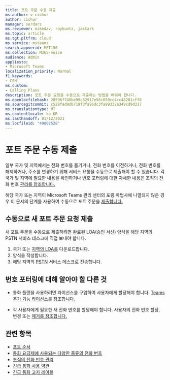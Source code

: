 ```yaml
---
title: 포트 주문 수동 제출
ms.author: v-cichur
author: cichur
manager: serdars
ms.reviewer: mikedav, roykuntz, jastark
ms.topic: article
ms.tgt.pltfrm: cloud
ms.service: msteams
search.appverid: MET150
ms.collection: M365-voice
audience: Admin
appliesto:
- Microsoft Teams
localization_priority: Normal
f1.keywords:
- CSH
ms.custom:
- Calling Plans
description: 포트 주문 요청을 수동으로 제출하는 방법을 배워야 합니다.
ms.openlocfilehash: 20596f740be99c32917e56c050cc4cc48281cff8
ms.sourcegitcommit: c528fad9db719f3fa96dc3fa99332a349cd9d317
ms.translationtype: MT
ms.contentlocale: ko-KR
ms.lasthandoff: 01/12/2021
ms.locfileid: "49802528"
---
```

# <a name="manually-submit-a-port-order"></a>포트 주문 수동 제출

일부 국가 및 지역에서는 전화 번호를 옮기거나, 전화 번호를 이전하거나, 전화 번호를 해제하거나, 주소를 변경하기 위해 서비스 요청을 수동으로 제출해야 할 수 있습니다. 각 국가 및 지역에 필요한 내용을 확인하거나 번호 포터링에 대한 자세한 내용은 조직의 전화 번호 [관리를 참조합니다.](../manage-phone-numbers-for-your-organization/manage-phone-numbers-for-your-organization.md)

해당 국가 또는 지역이 Microsoft Teams 관리 센터의 포링 마법사에 나열되지 않은 경우 이 문서의 단계를 사용하여 수동으로 포트 주문을 [제출합니다.](transfer-phone-numbers-to-teams.md)

## <a name="manually-submit-a-new-port-order-request"></a>수동으로 새 포트 주문 요청 제출

새 포트 주문을 수동으로 제출하려면 완료된 LOA(승인 서신) 양식을 해당 지역의 PSTN 서비스 데스크에 직접 보내야 합니다.

1. 국가 또는 [지역의 LOA를](../manage-phone-numbers-for-your-organization/manage-phone-numbers-for-your-organization.md) 다운로드합니다.
2. 양식을 작성합니다.
3. 해당 지역의 [PSTN](../manage-phone-numbers-for-your-organization/contact-pstn-service-desk.md) 서비스 데스크로 전송합니다.

## <a name="what-else-should-you-know-about-number-porting"></a>번호 포터링에 대해 알아야 할 다른 것

- 통화 플랜을 사용하려면 라이선스를 구입하여 사용자에게 할당해야 합니다. [Teams 추가 기능 라이선스를 참조합니다.](https://docs.microsoft.com/microsoftteams/teams-add-on-licensing/microsoft-teams-add-on-licensing)

- 각 사용자에게 필요한 새 전화 번호를 할당해야 합니다. 사용자의 전화 번호 할당, 변경 또는 [제거를 참조합니다.](../assign-change-or-remove-a-phone-number-for-a-user.md)

## <a name="related-topics"></a>관련 항목

- [포트 순서](port-order-overview.md)
- [통화 요금제에 사용되는 다양한 종류의 전화 번호](../different-kinds-of-phone-numbers-used-for-calling-plans.md)
- [조직의 전화 번호 관리](../manage-phone-numbers-for-your-organization/manage-phone-numbers-for-your-organization.md)
- [긴급 통화 사용 약관](../emergency-calling-terms-and-conditions.md)
- [긴급 통화 고지 레이블](https://github.com/MicrosoftDocs/OfficeDocs-SkypeForBusiness/blob/live/Teams/downloads/emergency-calling/emergency-calling-label-(en-us)-(v.1.0).zip?raw=true)
